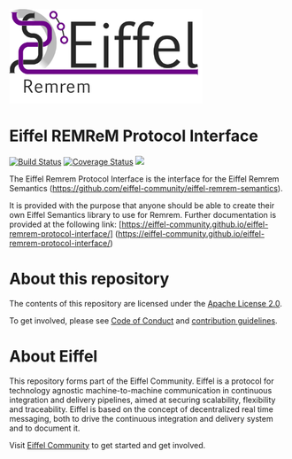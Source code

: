 <!---
   Copyright 2018 Ericsson AB.
   For a full list of individual contributors, please see the commit history.

   Licensed under the Apache License, Version 2.0 (the "License");
   you may not use this file except in compliance with the License.
   You may obtain a copy of the License at

       http://www.apache.org/licenses/LICENSE-2.0

   Unless required by applicable law or agreed to in writing, software
   distributed under the License is distributed on an "AS IS" BASIS,
   WITHOUT WARRANTIES OR CONDITIONS OF ANY KIND, either express or implied.
   See the License for the specific language governing permissions and
   limitations under the License.
--->

<img src="./images/logo.png" alt="Eiffel RemRem" width="350"/>

# Eiffel REMReM Protocol Interface

[![Build Status](https://travis-ci.org/eiffel-community/eiffel-remrem-protocol-interface.svg?branch=master)](https://travis-ci.org/eiffel-community/protocol-interface)
[![Coverage Status](https://coveralls.io/repos/github/eiffel-community/eiffel-remrem-protocol-interface/badge.svg?branch=master)](https://coveralls.io/github/eiffel-community/eiffel-remrem-protocol-interface?branch=master)
[![](https://jitpack.io/v/eiffel-community/eiffel-remrem-protocol-interface.svg)](https://jitpack.io/#eiffel-community/eiffel-remrem-protocol-interface)

The Eiffel Remrem Protocol Interface is the interface for the Eiffel Remrem Semantics (https://github.com/eiffel-community/eiffel-remrem-semantics).

It is provided with the purpose that anyone should be able to create their own Eiffel Semantics library to use for Remrem. Further documentation is provided at the following link: [https://eiffel-community.github.io/eiffel-remrem-protocol-interface/]
(https://eiffel-community.github.io/eiffel-remrem-protocol-interface/)


# About this repository
The contents of this repository are licensed under the [Apache License 2.0](./LICENSE).

To get involved, please see [Code of Conduct](./CODE_OF_CONDUCT.md) and [contribution guidelines](./CONTRIBUTING.md).

# About Eiffel
This repository forms part of the Eiffel Community. Eiffel is a protocol for technology agnostic machine-to-machine communication in continuous integration and delivery pipelines, aimed at securing scalability, flexibility and traceability. Eiffel is based on the concept of decentralized real time messaging, both to drive the continuous integration and delivery system and to document it.

Visit [Eiffel Community](https://eiffel-community.github.io) to get started and get involved.
